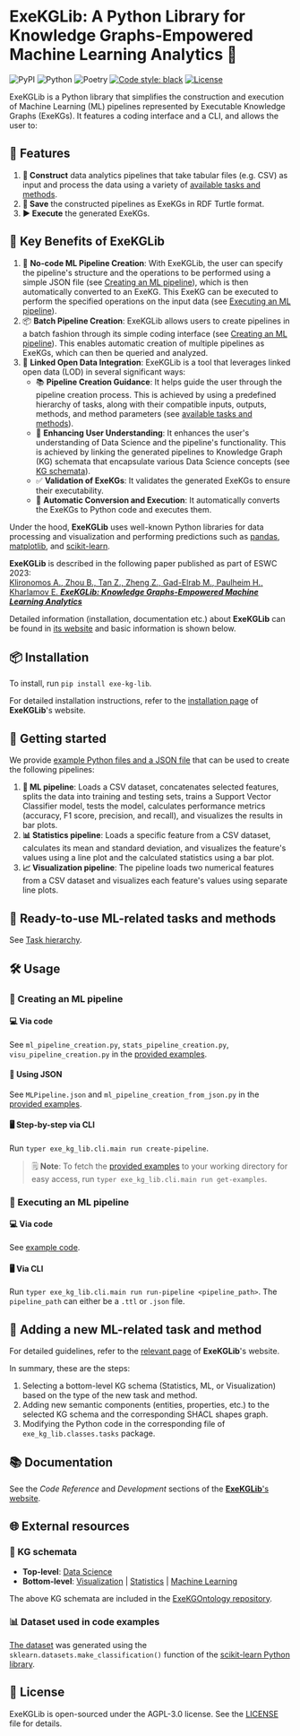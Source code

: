 # ExeKGLib: A Python Library for Knowledge Graphs-Empowered Machine Learning Analytics 🚀

![PyPI](https://img.shields.io/pypi/v/exe-kg-lib)
![Python](https://img.shields.io/badge/python-v3.8+-blue.svg)
![Poetry](https://img.shields.io/badge/poetry-v1.2.2-blue)
[![Code style: black][black-badge]][black]
[![License](https://img.shields.io/badge/license-AGPL%203.0-blue)](https://www.gnu.org/licenses/agpl-3.0.en.html)

[//]: # (--8<-- [start:overview])
ExeKGLib is a Python library that simplifies the construction and execution of Machine Learning (ML) pipelines represented by Executable Knowledge Graphs (ExeKGs). It features a coding interface and a CLI, and allows the user to:

## 🌟 Features

1. **🔨 Construct** data analytics pipelines that take tabular files (e.g. CSV) as input and process the data using a variety of [available tasks and methods](https://boschresearch.github.io/ExeKGLib/supported-methods/).
2. **💾 Save** the constructed pipelines as ExeKGs in RDF Turtle format.
3. **▶️ Execute** the generated ExeKGs.

## 🌟 Key Benefits of ExeKGLib

1. 🚀 **No-code ML Pipeline Creation**: With ExeKGLib, the user can specify the pipeline's structure and the operations to be performed using a simple JSON file (see [Creating an ML pipeline](#🚀-creating-an-ml-pipeline)), which is then automatically converted to an ExeKG. This ExeKG can be executed to perform the specified operations on the input data (see [Executing an ML pipeline](#🚀-executing-an-ml-pipeline)).
2. 📦 **Batch Pipeline Creation**: ExeKGLib allows users to create pipelines in a batch fashion through its simple coding interface (see [Creating an ML pipeline](#🚀-creating-an-ml-pipeline)). This enables automatic creation of multiple pipelines as ExeKGs, which can then be queried and analyzed.
3. 🔗 **Linked Open Data Integration**: ExeKGLib is a tool that leverages linked open data (LOD) in several significant ways:
    - 📚 **Pipeline Creation Guidance**: It helps guide the user through the pipeline creation process. This is achieved by using a predefined hierarchy of tasks, along with their compatible inputs, outputs, methods, and method parameters (see [available tasks and methods]([task_hierarchy.md](https://boschresearch.github.io/ExeKGLib/supported-methods/))).
    - 🧠 **Enhancing User Understanding**: It enhances the user's understanding of Data Science and the pipeline's functionality. This is achieved by linking the generated pipelines to Knowledge Graph (KG) schemata that encapsulate various Data Science concepts (see [KG schemata](#📜-kg-schemata)).
    - ✅ **Validation of ExeKGs**: It validates the generated ExeKGs to ensure their executability.
    - 🔄 **Automatic Conversion and Execution**: It automatically converts the ExeKGs to Python code and executes them.

Under the hood, **ExeKGLib** uses well-known Python libraries for data processing and visualization and performing predictions such as [pandas](https://pandas.pydata.org/), [matplotlib](https://matplotlib.org/), and [scikit-learn](https://scikit-learn.org/).

**ExeKGLib** is described in the following paper published as part of ESWC 2023: <br>[Klironomos A., Zhou B., Tan Z., Zheng Z., Gad-Elrab M., Paulheim H., Kharlamov E. _**ExeKGLib: Knowledge Graphs-Empowered Machine Learning Analytics**_](https://link.springer.com/chapter/10.1007/978-3-031-43458-7_23)

[//]: # (--8<-- [end:overview])

Detailed information (installation, documentation etc.) about **ExeKGLib** can be found in [its website](https://boschresearch.github.io/ExeKGLib/) and basic information is shown below.

## 📦 Installation

[//]: # (--8<-- [start:installation])
To install, run `pip install exe-kg-lib`.

[//]: # (--8<-- [end:installation])

For detailed installation instructions, refer to the [installation page](https://boschresearch.github.io/ExeKGLib/installation/) of **ExeKGLib**'s website.

## 🚀 Getting started

[//]: # (--8<-- [start:gettingstarted])
We provide [example Python files and a JSON file](https://github.com/boschresearch/ExeKGLib/tree/main/examples) that can be used to create the following pipelines:

1. **🧠 ML pipeline**: Loads a CSV dataset, concatenates selected features, splits the data into training and testing sets, trains a Support Vector Classifier model, tests the model, calculates performance metrics (accuracy, F1 score, precision, and recall), and visualizes the results in bar plots.
2. **📊 Statistics pipeline**: Loads a specific feature from a CSV dataset, calculates its mean and standard deviation, and visualizes the feature's values using a line plot and the calculated statistics using a bar plot.
3. **📈 Visualization pipeline**: The pipeline loads two numerical features from a CSV dataset and visualizes each feature's values using separate line plots.

[//]: # (--8<-- [end:gettingstarted])

## 🧪 Ready-to-use ML-related tasks and methods

See [Task hierarchy](task_hierarchy.md).

## 🛠️ Usage

[//]: # (--8<-- [start:usage])
### 🚀 Creating an ML pipeline

#### 💻 Via code
See `ml_pipeline_creation.py`,  `stats_pipeline_creation.py`,  `visu_pipeline_creation.py` in the [provided examples](https://github.com/boschresearch/ExeKGLib/tree/main/examples).

#### 📄 Using JSON
See `MLPipeline.json` and `ml_pipeline_creation_from_json.py` in the [provided examples](https://github.com/boschresearch/ExeKGLib/tree/main/examples).

#### 🖥️ Step-by-step via CLI
Run `typer exe_kg_lib.cli.main run create-pipeline`.

> 🗒️ **Note**: To fetch the [provided examples](https://github.com/boschresearch/ExeKGLib/tree/main/examples) to your working directory for easy access, run `typer exe_kg_lib.cli.main run get-examples`.

### 🚀 Executing an ML pipeline

#### 💻 Via code
See [example code](https://github.com/boschresearch/ExeKGLib/blob/21e4df0e7de89c27748c8b61759652b7edf7d9b8/exe_kg_lib/cli/main.py#L28-L29).

#### 🖥️ Via CLI
Run `typer exe_kg_lib.cli.main run run-pipeline <pipeline_path>`. The `pipeline_path` can either be a `.ttl` or `.json` file.

[//]: # (--8<-- [end:usage])

## 📝 Adding a new ML-related task and method

[//]: # (--8<-- [start:extending])
For detailed guidelines, refer to the [relevant page](https://boschresearch.github.io/ExeKGLib/adding-new-task-and-method/) of **ExeKGLib**'s website.

In summary, these are the steps:

1. Selecting a bottom-level KG schema (Statistics, ML, or Visualization) based on the type of the new task and method.
2. Adding new semantic components (entities, properties, etc.) to the selected KG schema and the corresponding SHACL shapes graph.
3. Modifying the Python code in the corresponding file of `exe_kg_lib.classes.tasks` package.

[//]: # (--8<-- [end:extending])

## 📚 Documentation
See the _Code Reference_ and _Development_ sections of the [**ExeKGLib**'s website](https://boschresearch.github.io/ExeKGLib/).

## 🌐 External resources

[//]: # (--8<-- [start:externalresources])
### 📜 KG schemata

- **Top-level**: [Data Science](https://w3id.org/def/exekg-ds)
- **Bottom-level**: [Visualization](https://w3id.org/def/exekg-visu) | [Statistics](https://w3id.org/def/exekg-stats) | [Machine Learning](https://w3id.org/def/exekg-ml)

The above KG schemata are included in the [ExeKGOntology repository](https://github.com/nsai-uio/ExeKGOntology).

### 📊 Dataset used in code examples

[The dataset](https://github.com/boschresearch/ExeKGLib/tree/main/examples/data/dummy_data.csv) was generated using the `sklearn.datasets.make_classification()` function of the [scikit-learn Python library](https://scikit-learn.org/).

[//]: # (--8<-- [end:externalresources])

## 📜 License

ExeKGLib is open-sourced under the AGPL-3.0 license. See the
[LICENSE](LICENSE.md) file for details.

<!-- URLs -->
[black-badge]: https://img.shields.io/badge/code%20style-black-000000.svg
[black]: https://github.com/psf/black
[ci-badge]: https://github.com/boschresearch/ExeKGLib/actions/workflows/ci.yaml/badge.svg
[ci]: https://github.com/boschresearch/ExeKGLib/actions/workflows/ci.yaml
[docs-badge]: https://img.shields.io/badge/docs-gh--pages-inactive
[docs]: https://github.com/boschresearch/ExeKGLib/tree/gh-pages
[license-badge]: https://img.shields.io/badge/License-All%20rights%20reserved-informational
[license-url]: https://pages.github.boschdevcloud.com/bcai-internal//latest/license
[pre-commit-badge]: https://img.shields.io/badge/pre--commit-enabled-brightgreen?logo=pre-commit&logoColor=white
[pre-commit]: https://github.com/pre-commit/pre-commit
